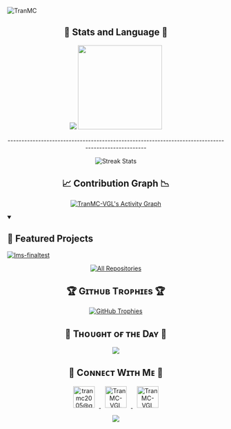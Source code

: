 <!--Banner-->

<!--Profile Count Badge-->
<p align="left">
  <img src="https://komarev.com/ghpvc/?username=TranMC-VGL&label=Profile%20views&color=770677&style=for-the-badge&logo=star" alt="TranMC" style="padding-right:20px;" />
</p>

<!-- Stats -->
<h2 align="center">🌆 Stats and Language 🌆</h2>
<p align="center">
  <img src="https://github-readme-stats.vercel.app/api?username=TranMC-VGL&show_icons=true&hide_border=true&title_color=94b4a4&icon_color=FFFFFF&text_color=FFFFFF&bg_color=000000&count_private=true&include_all_commits=true" />
  <img height="195px" src="https://github-readme-stats.vercel.app/api/top-langs/?username=TranMC-VGL&text_color=FFFFFF&bg_color=000000&title_color=94b4a4&langs_count=15&layout=compact&hide_border=true" />
</p>

<!-- Streak -->
<p align="center">----------------------------------------------------------------------------------------------------</p>
<p align="center">
  <img src="https://streak-stats.demolab.com/?user=TranMC-VGL" alt="Streak Stats" />
</p>

<!-- Contribution Graph -->
<h2 align="center">📈 Contribution Graph 📉</h2>
<p align="center">
  <a href="https://github.com/ashutosh00710/github-readme-activity-graph">
    <img alt="TranMC-VGL's Activity Graph" src="https://github-readme-activity-graph.vercel.app/graph/?username=TranMC-VGL&bg_color=000000&color=94b4a4&line=FFFFFF&point=FFFFFF&hide_border=true" />
  </a>
</p>

<!-- Featured Projects -->
<details open> 
  <summary><h2>📘 Featured Projects</h2></summary>
  <p align="left">
    <a href="https://github.com/Vietnam-Game-Laughpad/The-Vigilante">
      <img src="https://github-readme-stats.vercel.app/api/pin/?username=Justroamming&repo=lms-finaltest&bg_color=000000&title_color=94b4a4&text_color=FFFFFF&icon_color=FFFFFF&hide_border=true&show_owner=true&description_lines_count=2" alt="lms-finaltest">
    </a>
    </p>

  <p align="center">
    <a href="https://github.com/TranMC?tab=repositories&sort=stargazers">
      <img alt="All Repositories" title="All Repositories" src="https://custom-icon-badges.demolab.com/badge/-Click%20Here%20For%20All%20My%20Repos-000000?style=for-the-badge&logoColor=white&logo=repo"/>
    </a>
  </p>
</details>

<!-- Trophies -->
<h2 align="center">🏆 Gɪᴛʜᴜʙ Tʀᴏᴘʜɪᴇs 🏆</h2>
<p align="center">
  <a href="https://github.com/TranMC-VGL">
    <picture>
      <source media="(prefers-color-scheme: dark)" srcset="https://github-profile-trophy.vercel.app/?username=TranMC-VGL&no-bg=true&row=2&column=6&margin-w=20&margin-h=20&theme=monokai">
      <source media="(prefers-color-scheme: light)" srcset="https://github-profile-trophy.vercel.app/?username=TranMC-VGL&no-bg=true&row=2&column=6&margin-w=20&margin-h=20">
      <img alt="GitHub Trophies" src="https://github-profile-trophy.vercel.app/?username=TranMC-VGL&no-bg=true&no-frame=true&row=2&column=6&margin-w=20&margin-h=20">
    </picture>
  </a>
</p>

<!-- Thought of the Day -->
<h2 align="center">🌟 Tʜᴏᴜɢʜᴛ ᴏғ ᴛʜᴇ Dᴀʏ 🌟</h2>
<p align="center">
  <img src="https://readme-daily-quotes.vercel.app/api?author=Carlos%20Ruiz%20Zafon&quote=Never%20trust%20he%20who%20trusts%20everyone.&theme=dark&bg_color=220a28&author_color=ffeb95&accent_color=c56a90">
</p>

<!-- Contact -->
<h2 align="center">🤝 Cᴏɴɴᴇᴄᴛ Wɪᴛʜ Mᴇ 🤝</h2>
<p align="center">
  <a href="mailto:tranmc2005@gmail.com" target="_blank">
    <img src="./gmail.png" width="50" height="50" alt="tranmc2005@gmail.com" style="margin: 0 10px;" />
  </a>
  <a href="https://www.github.com/TranMC-VGL" target="_blank">
    <img src="./github.png" width="50" height="50" alt="TranMC-VGL GitHub" style="margin: 0 10px;" />
  </a>
    <a href="https://x.com/mctran2005" target="_blank">
    <img src="./twitter.png" width="50" height="50" alt="TranMC-VGL Twitter" style="margin: 0 10px;" />
  </a>
</p>

<!-- Footer -->
<p align="center">
  <img src="https://capsule-render.vercel.app/api?type=waving&color=gradient&height=65&section=footer"/>
</p>

